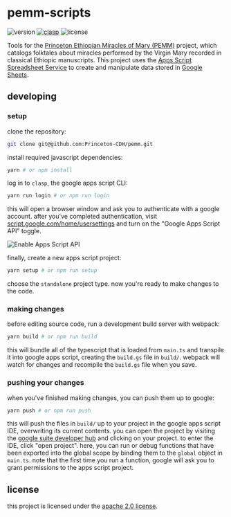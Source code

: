 # pemm-scripts
![version](https://img.shields.io/github/package-json/v/Princeton-CDH/pemm-scripts)
[![clasp](https://img.shields.io/badge/built%20with-clasp-4285f4.svg)](https://github.com/google/clasp)
![license](https://img.shields.io/github/license/Princeton-CDH/pemm-scripts)

Tools for the [Princeton Ethiopian Miracles of Mary (PEMM)](https://cdh.princeton.edu/projects/ethiopian-miracles-mary-project/)
project, which catalogs folktales about miracles performed by the Virgin Mary
recorded in classical Ethiopic manuscripts. This project uses the [Apps Script Spreadsheet Service](https://developers.google.com/apps-script/reference/spreadsheet/) to create and manipulate data stored in [Google Sheets](https://docs.google.com/spreadsheets/).

## developing
### setup
clone the repository:
```sh
git clone git@github.com:Princeton-CDH/pemm.git
```
install required javascript dependencies:
```sh
yarn # or npm install
```
log in to `clasp`, the google apps script CLI:
```sh
yarn run login # or npm run login
```
this will open a browser window and ask you to authenticate with a google
account. after you've completed authentication, visit [script.google.com/home/usersettings](https://script.google.com/home/usersettings)
and turn on the "Google Apps Script API" toggle.

![Enable Apps Script API](https://user-images.githubusercontent.com/744973/54870967-a9135780-4d6a-11e9-991c-9f57a508bdf0.gif)

finally, create a new apps script project:
```sh
yarn setup # or npm run setup
```
choose the `standalone` project type. now you're ready to make changes
to the code.
### making changes
before editing source code, run a development build server with webpack:
```sh
yarn build # or npm run build 
```
this will bundle all of the typescript that is loaded from `main.ts` and
transpile it into google apps script, creating the `build.gs` file in `build/`.
webpack will watch for changes and recompile the `build.gs` file when you save.
### pushing your changes
when you've finished making changes, you can push them up to google:
```sh
yarn push # or npm run push
```
this will push the files in `build/` up to your project in the google apps
script IDE, overwriting its current contents. you can open the project by
visiting the [google suite developer hub](https://script.google.com/home) and
clicking on your project. to enter the IDE, click "open project". here, you can
run or debug functions that have been exported into the global scope by binding
them to the `global` object in `main.ts`. note that the first time you run a
function, google will ask you to grant permissions to the apps script project.

## license
this project is licensed under the [apache 2.0 license](https://github.com/Princeton-CDH/pemm-scripts/blob/master/LICENSE).
